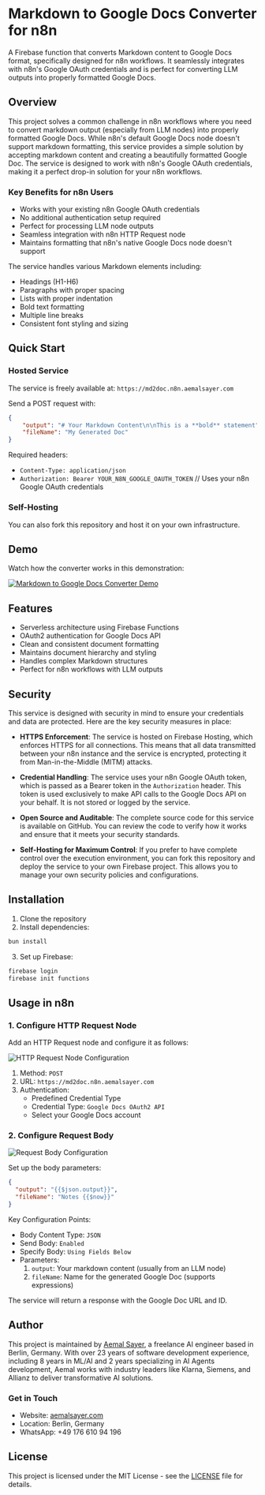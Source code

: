 # Markdown to Google Docs Converter for n8n

A Firebase function that converts Markdown content to Google Docs format, specifically designed for n8n workflows. It seamlessly integrates with n8n's Google OAuth credentials and is perfect for converting LLM outputs into properly formatted Google Docs.

## Overview

This project solves a common challenge in n8n workflows where you need to convert markdown output (especially from LLM nodes) into properly formatted Google Docs. While n8n's default Google Docs node doesn't support markdown formatting, this service provides a simple solution by accepting markdown content and creating a beautifully formatted Google Doc. The service is designed to work with n8n's Google OAuth credentials, making it a perfect drop-in solution for your n8n workflows.

### Key Benefits for n8n Users
- Works with your existing n8n Google OAuth credentials
- No additional authentication setup required
- Perfect for processing LLM node outputs
- Seamless integration with n8n HTTP Request node
- Maintains formatting that n8n's native Google Docs node doesn't support

The service handles various Markdown elements including:
- Headings (H1-H6)
- Paragraphs with proper spacing
- Lists with proper indentation
- Bold text formatting
- Multiple line breaks
- Consistent font styling and sizing

## Quick Start

### Hosted Service
The service is freely available at: `https://md2doc.n8n.aemalsayer.com`

Send a POST request with:
```json
{
    "output": "# Your Markdown Content\n\nThis is a **bold** statement",
    "fileName": "My Generated Doc"
}
```

Required headers:
- `Content-Type: application/json`
- `Authorization: Bearer YOUR_N8N_GOOGLE_OAUTH_TOKEN` // Uses your n8n Google OAuth credentials

### Self-Hosting
You can also fork this repository and host it on your own infrastructure.

## Demo

Watch how the converter works in this demonstration:

[![Markdown to Google Docs Converter Demo](https://img.youtube.com/vi/r2HdgJiCInA/0.jpg)](https://youtu.be/r2HdgJiCInA)

## Features

- Serverless architecture using Firebase Functions
- OAuth2 authentication for Google Docs API
- Clean and consistent document formatting
- Maintains document hierarchy and styling
- Handles complex Markdown structures
- Perfect for n8n workflows with LLM outputs

## Security

This service is designed with security in mind to ensure your credentials and data are protected. Here are the key security measures in place:

- **HTTPS Enforcement**: The service is hosted on Firebase Hosting, which enforces HTTPS for all connections. This means that all data transmitted between your n8n instance and the service is encrypted, protecting it from Man-in-the-Middle (MITM) attacks.

- **Credential Handling**: The service uses your n8n Google OAuth token, which is passed as a Bearer token in the `Authorization` header. This token is used exclusively to make API calls to the Google Docs API on your behalf. It is not stored or logged by the service.

- **Open Source and Auditable**: The complete source code for this service is available on GitHub. You can review the code to verify how it works and ensure that it meets your security standards.

- **Self-Hosting for Maximum Control**: If you prefer to have complete control over the execution environment, you can fork this repository and deploy the service to your own Firebase project. This allows you to manage your own security policies and configurations.

## Installation

1. Clone the repository
2. Install dependencies:
```bash
bun install
```
3. Set up Firebase:
```bash
firebase login
firebase init functions
```

## Usage in n8n

### 1. Configure HTTP Request Node

Add an HTTP Request node and configure it as follows:

![HTTP Request Node Configuration](.github/assets/screen1.png)

1. Method: `POST`
2. URL: `https://md2doc.n8n.aemalsayer.com`
3. Authentication: 
   - Predefined Credential Type
   - Credential Type: `Google Docs OAuth2 API`
   - Select your Google Docs account

### 2. Configure Request Body

![Request Body Configuration](.github/assets/screen2.png)

Set up the body parameters:

```json
{
  "output": "{{$json.output}}",
  "fileName": "Notes {{$now}}"
}
```

Key Configuration Points:
- Body Content Type: `JSON`
- Send Body: `Enabled`
- Specify Body: `Using Fields Below`
- Parameters:
  1. `output`: Your markdown content (usually from an LLM node)
  2. `fileName`: Name for the generated Google Doc (supports expressions)

The service will return a response with the Google Doc URL and ID.

## Author

This project is maintained by [Aemal Sayer](https://aemalsayer.com), a freelance AI engineer based in Berlin, Germany. With over 23 years of software development experience, including 8 years in ML/AI and 2 years specializing in AI Agents development, Aemal works with industry leaders like Klarna, Siemens, and Allianz to deliver transformative AI solutions.

### Get in Touch
- Website: [aemalsayer.com](https://aemalsayer.com)
- Location: Berlin, Germany
- WhatsApp: +49 176 610 94 196

## License

This project is licensed under the MIT License - see the [LICENSE](LICENSE) file for details.
